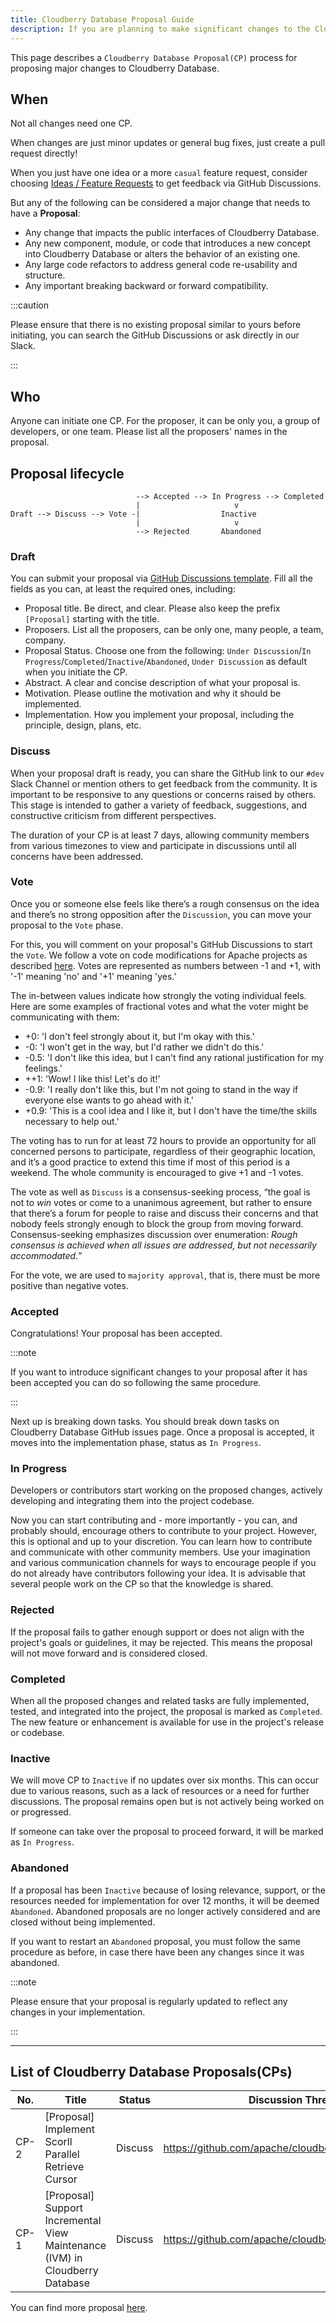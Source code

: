 ```yaml
---
title: Cloudberry Database Proposal Guide
description: If you are planning to make significant changes to the Cloudberry Database, please submit a proposal for review.
---
```


This page describes a `Cloudberry Database Proposal(CP)` process for
proposing major changes to Cloudberry Database.

## When

Not all changes need one CP.

When changes are just minor updates or general bug fixes, just create
a pull request directly!

When you just have one idea or a more `casual` feature request,
consider choosing [Ideas / Feature
Requests](https://github.com/apache/cloudberry/discussions/new?category=ideas-feature-requests)
to get feedback via GitHub Discussions.

But any of the following can be considered a major change that needs
to have a **Proposal**:

- Any change that impacts the public interfaces of Cloudberry
  Database.
- Any new component, module, or code that introduces a new concept
  into Cloudberry Database or alters the behavior of an existing one.
- Any large code refactors to address general code re-usability and
  structure.
- Any important breaking backward or forward compatibility.

:::caution

Please ensure that there is no existing proposal similar to yours
before initiating, you can search the GitHub Discussions or ask
directly in our Slack.

:::

## Who

Anyone can initiate one CP. For the proposer, it can be only you, a
group of developers, or one team. Please list all the proposers' names
in the proposal.

## Proposal lifecycle

```plain-text
                            --> Accepted --> In Progress --> Completed
                            |                     v
Draft --> Discuss --> Vote -|                  Inactive
                            |                     v
                            --> Rejected       Abandoned
```

### Draft

You can submit your proposal via [GitHub Discussions
template](https://github.com/apache/cloudberry/discussions/new?category=proposal). Fill
all the fields as you can, at least the required ones, including:

- Proposal title. Be direct, and clear. Please also keep the prefix
  `[Proposal]` starting with the title.
- Proposers. List all the proposers, can be only one, many people, a
  team, company.
- Proposal Status. Choose one from the following: `Under
Discussion`/`In Progress`/`Completed`/`Inactive`/`Abandoned`, `Under
Discussion` as default when you initiate the CP.
- Abstract. A clear and concise description of what your proposal is.
- Motivation. Please outline the motivation and why it should be
  implemented.
- Implementation. How you implement your proposal, including the
  principle, design, plans, etc.

### Discuss

When your proposal draft is ready, you can share the GitHub link to
our `#dev` Slack Channel or mention others to get feedback from the
community. It is important to be responsive to any questions or
concerns raised by others. This stage is intended to gather a variety
of feedback, suggestions, and constructive criticism from different
perspectives.

The duration of your CP is at least 7 days, allowing community members
from various timezones to view and participate in discussions until
all concerns have been addressed.

### Vote

Once you or someone else feels like there’s a rough consensus on the
idea and there’s no strong opposition after the `Discussion`, you can
move your proposal to the `Vote` phase.

For this, you will comment on your proposal's GitHub Discussions to
start the `Vote`. We follow a vote on code modifications for Apache
projects as described
[here](https://www.apache.org/foundation/voting.html#votes-on-code-modification).
Votes are represented as numbers between -1 and +1, with '-1' meaning
'no' and '+1' meaning 'yes.'

The in-between values indicate how strongly the voting individual
feels. Here are some examples of fractional votes and what the voter
might be communicating with them:

- +0: 'I don't feel strongly about it, but I'm okay with this.'
- -0: 'I won't get in the way, but I'd rather we didn't do this.'
- -0.5: 'I don't like this idea, but I can't find any rational
  justification for my feelings.'
- ++1: 'Wow! I like this! Let's do it!'
- -0.9: 'I really don't like this, but I'm not going to stand in the
  way if everyone else wants to go ahead with it.'
- +0.9: 'This is a cool idea and I like it, but I don't have the
  time/the skills necessary to help out.'

The voting has to run for at least 72 hours to provide an opportunity
for all concerned persons to participate, regardless of their
geographic location, and it’s a good practice to extend this time if
most of this period is a weekend. The whole community is encouraged to
give +1 and -1 votes.

The vote as well as `Discuss` is a consensus-seeking process, “the
goal is not to _win_ votes or come to a unanimous agreement, but
rather to ensure that there’s a forum for people to raise and discuss
their concerns and that nobody feels strongly enough to block the
group from moving forward. Consensus-seeking emphasizes discussion
over enumeration: _Rough consensus is achieved when all issues are
addressed, but not necessarily accommodated._”

For the vote, we are used to `majority approval`, that is, there must
be more positive than negative votes.

### Accepted

Congratulations! Your proposal has been accepted.

:::note

If you want to introduce significant changes to your proposal after it
has been accepted you can do so following the same procedure.

:::

Next up is breaking down tasks. You should break down tasks on
Cloudberry Database GitHub issues page. Once a proposal is accepted,
it moves into the implementation phase, status as `In Progress`.

### In Progress

Developers or contributors start working on the proposed changes,
actively developing and integrating them into the project codebase.

Now you can start contributing and - more importantly - you can, and
probably should, encourage others to contribute to your
project. However, this is optional and up to your discretion. You can
learn how to contribute and communicate with other community
members. Use your imagination and various communication channels for
ways to encourage people if you do not already have contributors
following your idea. It is advisable that several people work on the
CP so that the knowledge is shared.

### Rejected

If the proposal fails to gather enough support or does not align with
the project's goals or guidelines, it may be rejected. This means the
proposal will not move forward and is considered closed.

### Completed

When all the proposed changes and related tasks are fully implemented,
tested, and integrated into the project, the proposal is marked as
`Completed`. The new feature or enhancement is available for use in
the project's release or codebase.

### Inactive

We will move CP to `Inactive` if no updates over six months. This can
occur due to various reasons, such as a lack of resources or a need
for further discussions. The proposal remains open but is not actively
being worked on or progressed.

If someone can take over the proposal to proceed forward, it will be
marked as `In Progress`.

### Abandoned

If a proposal has been `Inactive` because of losing relevance,
support, or the resources needed for implementation for over 12
months, it will be deemed `Abandoned`. Abandoned proposals are no
longer actively considered and are closed without being implemented.

If you want to restart an `Abandoned` proposal, you must follow the
same procedure as before, in case there have been any changes since it
was abandoned.

:::note

Please ensure that your proposal is regularly updated to reflect any
changes in your implementation.

:::

---

## List of Cloudberry Database Proposals(CPs)

| No.  | Title                                                                        | Status  | Discussion Thread                                    |
| ---- | ---------------------------------------------------------------------------- | ------- | ---------------------------------------------------- |
| CP-2 | [Proposal] Implement Scorll Parallel Retrieve Cursor                         | Discuss | https://github.com/apache/cloudberry/discussions/120 |
| CP-1 | [Proposal] Support Incremental View Maintenance (IVM) in Cloudberry Database | Discuss | https://github.com/apache/cloudberry/discussions/36  |

You can find more proposal
[here](https://github.com/cloudberrydb/community).
